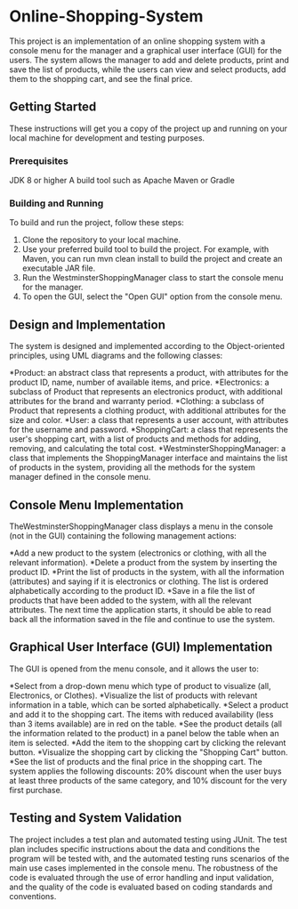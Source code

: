 # Online-Shopping-System
This project is an implementation of an online shopping system with a console menu for the manager and a graphical user interface (GUI) for the users. The system allows the manager to add and delete products, print and save the list of products, while the users can view and select products, add them to the shopping cart, and see the final price.

## Getting Started
These instructions will get you a copy of the project up and running on your local machine for development and testing purposes.

### Prerequisites
JDK 8 or higher
A build tool such as Apache Maven or Gradle

### Building and Running
To build and run the project, follow these steps:

1. Clone the repository to your local machine.
2. Use your preferred build tool to build the project. For example, with Maven, you can run mvn clean install to build the project and create an executable JAR file.
3. Run the WestminsterShoppingManager class to start the console menu for the manager.
4. To open the GUI, select the "Open GUI" option from the console menu.

## Design and Implementation
The system is designed and implemented according to the Object-oriented principles, using UML diagrams and the following classes:

*Product: an abstract class that represents a product, with attributes for the product ID, name, number of available items, and price.
*Electronics: a subclass of Product that represents an electronics product, with additional attributes for the brand and warranty period.
*Clothing: a subclass of Product that represents a clothing product, with additional attributes for the size and color.
*User: a class that represents a user account, with attributes for the username and password.
*ShoppingCart: a class that represents the user's shopping cart, with a list of products and methods for adding, removing, and calculating the total cost.
*WestminsterShoppingManager: a class that implements the ShoppingManager interface and maintains the list of products in the system, providing all the methods for the system manager defined in the console menu.

## Console Menu Implementation
TheWestminsterShoppingManager class displays a menu in the console (not in the GUI) containing the following management actions:

*Add a new product to the system (electronics or clothing, with all the relevant information).
*Delete a product from the system by inserting the product ID.
*Print the list of products in the system, with all the information (attributes) and saying if it is electronics or clothing. The list is ordered alphabetically according to the product ID.
*Save in a file the list of products that have been added to the system, with all the relevant attributes. The next time the application starts, it should be able to read back all the information saved in the file and continue to use the system.

## Graphical User Interface (GUI) Implementation
The GUI is opened from the menu console, and it allows the user to:

*Select from a drop-down menu which type of product to visualize (all, Electronics, or Clothes).
*Visualize the list of products with relevant information in a table, which can be sorted alphabetically.
*Select a product and add it to the shopping cart. The items with reduced availability (less than 3 items available) are in red on the table.
*See the product details (all the information related to the product) in a panel below the table when an item is selected.
*Add the item to the shopping cart by clicking the relevant button.
*Visualize the shopping cart by clicking the "Shopping Cart" button.
*See the list of products and the final price in the shopping cart. The system applies the following discounts: 20% discount when the user buys at least three products of the same category, and 10% discount for the very first purchase.

## Testing and System Validation
The project includes a test plan and automated testing using JUnit. The test plan includes specific instructions about the data and conditions the program will be tested with, and the automated testing runs scenarios of the main use cases implemented in the console menu. The robustness of the code is evaluated through the use of error handling and input validation, and the quality of the code is evaluated based on coding standards and conventions.
